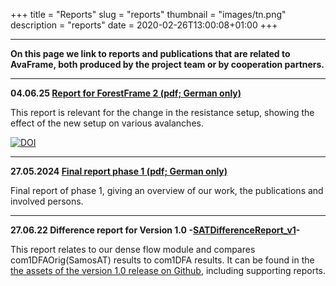 +++
title = "Reports"
slug = "reports"
thumbnail = "images/tn.png"
description = "reports"
date = 2020-02-26T13:00:08+01:00
+++

---

**On this page we link to reports and publications that are related to AvaFrame, both produced by the project team 
or by cooperation partners.**

---

**04.06.25 [Report for ForestFrame 2 (pdf; German only)](/pdf/ForestFrame_II_Projektbericht-v1.pdf)**

This report is relevant for the change in the resistance setup, showing the effect of the new setup on various 
avalanches.

[![DOI](https://zenodo.org/badge/DOI/10.5281/zenodo.15592803.svg)](https://doi.org/10.5281/zenodo.15592803)


---

**27.05.2024 [Final report phase 1 (pdf; German only)](/pdf/Endbericht_Phase1.pdf)**

Final report of phase 1, giving an overview of our work, the publications and involved persons. 

---

**27.06.22 Difference report for Version 1.0 -[SATDifferenceReport_v1](https://github.com/avaframe/AvaFrame/releases/download/1.0/SATDifferenceReport_v1.0.pdf)-**

This report relates to our dense flow module and compares com1DFAOrig(SamosAT) results to com1DFA results.
It can be found in the
[the assets of the version 1.0 release on Github](https://github.com/avaframe/AvaFrame/releases/tag/1.0), including
supporting reports.

